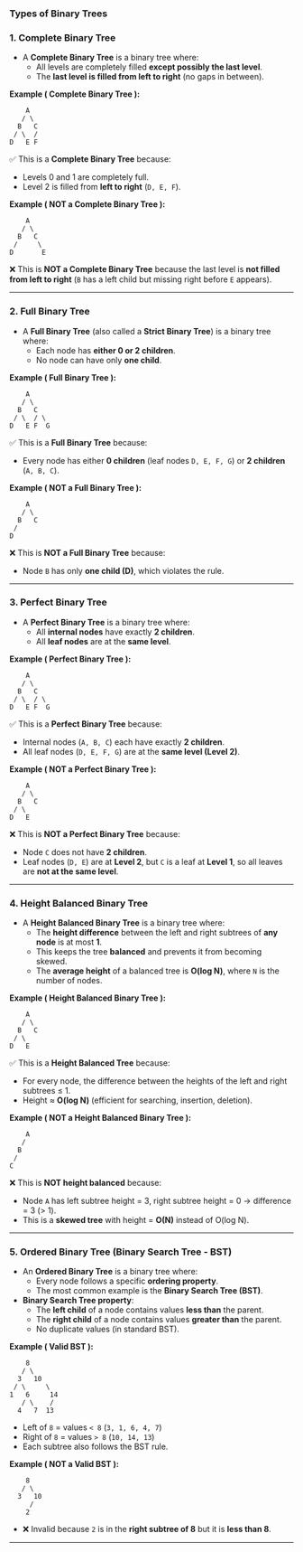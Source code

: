 ### Types of Binary Trees


### 1. Complete Binary Tree
- A **Complete Binary Tree** is a binary tree where:
    - All levels are completely filled **except possibly the last level**.
    - The **last level is filled from left to right** (no gaps in between).  

**Example ( Complete Binary Tree ):**
```text
    A
   / \
  B   C
 / \  /
D   E F
```
✅ This is a **Complete Binary Tree** because:
- Levels 0 and 1 are completely full.
- Level 2 is filled from **left to right** (`D, E, F`).  

**Example ( NOT a Complete Binary Tree ):**
```text
    A
   / \
  B   C
 /     \
D       E
```
❌ This is **NOT a Complete Binary Tree** because the last level is **not filled from left to right** (`B` has a left child but missing right before `E` appears).

---


### 2. Full Binary Tree
- A **Full Binary Tree** (also called a **Strict Binary Tree**) is a binary tree where:
  - Each node has **either 0 or 2 children**.
  - No node can have only **one child**.

**Example ( Full Binary Tree ):**
```text
    A
   / \
  B   C
 / \  / \
D   E F  G
```
✅ This is a **Full Binary Tree** because:
- Every node has either **0 children** (leaf nodes `D, E, F, G`) or **2 children** (`A, B, C`).

**Example ( NOT a Full Binary Tree ):**
```text
    A
   / \
  B   C
 /
D
```
❌ This is **NOT a Full Binary Tree** because:
- Node `B` has only **one child (D)**, which violates the rule.  
---

### 3. Perfect Binary Tree
- A **Perfect Binary Tree** is a binary tree where:
  - All **internal nodes** have exactly **2 children**.
  - All **leaf nodes** are at the **same level**.

**Example ( Perfect Binary Tree ):**
```text
    A
   / \
  B   C
 / \  / \
D   E F  G
```
✅ This is a **Perfect Binary Tree** because:
- Internal nodes (`A, B, C`) each have exactly **2 children**.
- All leaf nodes (`D, E, F, G`) are at the **same level (Level 2)**.

**Example ( NOT a Perfect Binary Tree ):**
```text
    A
   / \
  B   C
 / \
D   E
```
❌ This is **NOT a Perfect Binary Tree** because:
- Node `C` does not have **2 children**.
- Leaf nodes (`D, E`) are at **Level 2**, but `C` is a leaf at **Level 1**, so all leaves are **not at the same level**.  
---


### 4. Height Balanced Binary Tree
- A **Height Balanced Binary Tree** is a binary tree where:
  - The **height difference** between the left and right subtrees of **any node** is at most **1**.
  - This keeps the tree **balanced** and prevents it from becoming skewed.
  - The **average height** of a balanced tree is **O(log N)**, where `N` is the number of nodes.

**Example ( Height Balanced Binary Tree ):**
```text
    A
   / \
  B   C
 / \
D   E
```
✅ This is a **Height Balanced Tree** because:
- For every node, the difference between the heights of the left and right subtrees ≤ 1.
- Height ≈ **O(log N)** (efficient for searching, insertion, deletion).

**Example ( NOT a Height Balanced Binary Tree ):**
```text
    A
   /
  B
 /
C
```

❌ This is **NOT height balanced** because:
- Node `A` has left subtree height = 3, right subtree height = 0 → difference = 3 (> 1).
- This is a **skewed tree** with height = **O(N)** instead of O(log N).  
---


### 5. Ordered Binary Tree (Binary Search Tree - BST)
- An **Ordered Binary Tree** is a binary tree where:
  - Every node follows a specific **ordering property**.
  - The most common example is the **Binary Search Tree (BST)**.
- **Binary Search Tree property**:
  - The **left child** of a node contains values **less than** the parent.
  - The **right child** of a node contains values **greater than** the parent.
  - No duplicate values (in standard BST).

**Example ( Valid BST ):**
```text
    8
   / \
  3   10
 / \     \
1   6     14
   / \    /
  4   7  13
```
- Left of `8` = values `< 8` (`3, 1, 6, 4, 7`)
- Right of `8` = values `> 8` (`10, 14, 13`)
- Each subtree also follows the BST rule.

**Example ( NOT a Valid BST ):**
```text
    8
   / \
  3   10
     /
    2
```
- ❌ Invalid because `2` is in the **right subtree of 8** but it is **less than 8**.
---


